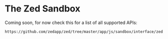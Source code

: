 The Zed Sandbox
===============

Coming soon, for now check this for a list of all supported APIs:

    https://github.com/zedapp/zed/tree/master/app/js/sandbox/interface/zed